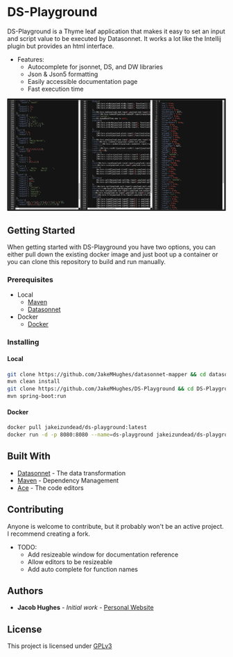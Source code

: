 # DS-Playground

DS-Playground is a Thyme leaf application that makes it easy to 
set an input and script value to be executed by Datasonnet. It works
a lot like the Intellij plugin but provides an html interface.

* Features:
  * Autocomplete for jsonnet, DS, and DW libraries
  * Json & Json5 formatting
  * Easily accessible documentation page
  * Fast execution time

![DS](img/DS.png)
## Getting Started

When getting started with DS-Playground you have two options, you can
either pull down the existing docker image and just boot up a container
or you can clone this repository to build and run manually.

### Prerequisites

* Local  
    * [Maven](https://maven.apache.org/install.html)  
    * [Datasonnet](https://github.com/modusbox/datasonnet-mapper)   
* Docker
    * [Docker](https://docs.docker.com/get-docker/)  

### Installing

#### Local
```bash
git clone https://github.com/JakeMHughes/datasonnet-mapper && cd datasonnet-mapper && git checkout dataweave
mvn clean install
git clone https://github.com/JakeMHughes/DS-Playground && cd DS-Playground
mvn spring-boot:run
```

#### Docker
```bash
docker pull jakeizundead/ds-playground:latest
docker run -d -p 8080:8080 --name=ds-playground jakeizundead/ds-playground:latest
```

## Built With

* [Datasonnet](https://github.com/modusbox/datasonnet-mapper) - The data transformation
* [Maven](https://maven.apache.org/) - Dependency Management
* [Ace](https://ace.c9.io/) - The code editors

## Contributing

Anyone is welcome to contribute, but it probably won't be an active project. I recommend creating a fork.

* TODO:
  * Add resizeable window for documentation reference
  * Allow editors to be resizeable
  * Add auto complete for function names
  
## Authors

* **Jacob Hughes** - *Initial work* - [Personal Website](https://hughesportal.com)

## License

This project is licensed under [GPLv3](https://choosealicense.com/licenses/gpl-3.0/)
